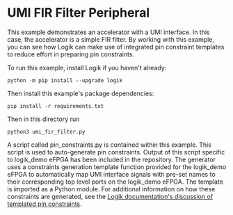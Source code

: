 # UMI FIR Filter Peripheral

This example demonstrates an accelerator with a UMI interface.  In this case, the accelerator is a simple FIR filter.  By working with this example, you can see how Logik can make use of integrated pin constraint templates to reduce effort in preparing pin constraints.

To run this example, install Logik if you haven't already:

```console
python -m pip install --upgrade logik
```

Then install this example's package dependencies:

```console
pip install -r requirements.txt
```

Then in this directory run

```
python3 umi_fir_filter.py
```

A script called pin_constraints.py is contained within this example.  This script is used to auto-generate pin constraints.  Output of this script specific to logik_demo eFPGA has been included in the repository.  The generator uses a constraints generation template function provided for the logik_demo eFPGA to automatically map UMI interface signals with pre-set names to their corresponding top level ports on the logik_demo eFPGA.  The template is imported as a Python module.  For additional information on how these constraints are generated, see the [Logik documentation's discussion of templated pin constraints](https://logik.readthedocs.io/en/latest/template_constraints.html).

